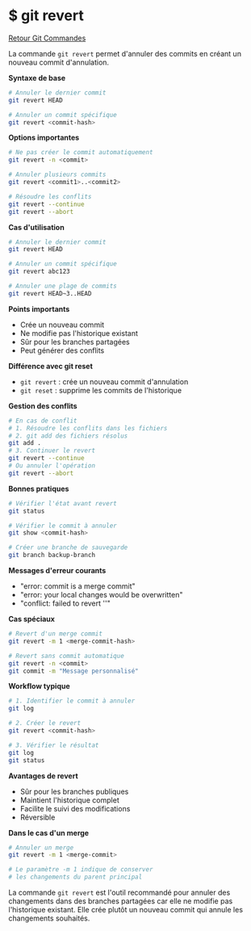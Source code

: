 # $ git revert

[Retour Git Commandes](;/git_commandes.md)

La commande `git revert` permet d'annuler des commits en créant un nouveau commit d'annulation. 

**Syntaxe de base** 

```bash
# Annuler le dernier commit
git revert HEAD

# Annuler un commit spécifique
git revert <commit-hash>
```

**Options importantes** 

```bash
# Ne pas créer le commit automatiquement
git revert -n <commit>

# Annuler plusieurs commits
git revert <commit1>..<commit2>

# Résoudre les conflits
git revert --continue
git revert --abort
```

**Cas d'utilisation** 

```bash
# Annuler le dernier commit
git revert HEAD

# Annuler un commit spécifique
git revert abc123

# Annuler une plage de commits
git revert HEAD~3..HEAD
```

**Points importants** 

- Crée un nouveau commit
- Ne modifie pas l'historique existant
- Sûr pour les branches partagées
- Peut générer des conflits

**Différence avec git reset** 

- `git revert` : crée un nouveau commit d'annulation
- `git reset` : supprime les commits de l'historique

**Gestion des conflits** 

```bash
# En cas de conflit
# 1. Résoudre les conflits dans les fichiers
# 2. git add des fichiers résolus
git add .
# 3. Continuer le revert
git revert --continue
# Ou annuler l'opération
git revert --abort
```

**Bonnes pratiques** 

```bash
# Vérifier l'état avant revert
git status

# Vérifier le commit à annuler
git show <commit-hash>

# Créer une branche de sauvegarde
git branch backup-branch
```

**Messages d'erreur courants** 

- "error: commit <hash> is a merge commit"
- "error: your local changes would be overwritten"
- "conflict: failed to revert '<commit>'"

**Cas spéciaux** 

```bash
# Revert d'un merge commit
git revert -m 1 <merge-commit-hash>

# Revert sans commit automatique
git revert -n <commit>
git commit -m "Message personnalisé"
```

**Workflow typique** 

```bash
# 1. Identifier le commit à annuler
git log

# 2. Créer le revert
git revert <commit-hash>

# 3. Vérifier le résultat
git log
git status
```

**Avantages de revert** 

- Sûr pour les branches publiques
- Maintient l'historique complet
- Facilite le suivi des modifications
- Réversible

**Dans le cas d'un merge** 
```bash
# Annuler un merge
git revert -m 1 <merge-commit>

# Le paramètre -m 1 indique de conserver 
# les changements du parent principal
```

La commande `git revert` est l'outil recommandé pour annuler des changements dans des branches partagées car elle ne modifie pas l'historique existant. Elle crée plutôt un nouveau commit qui annule les changements souhaités.